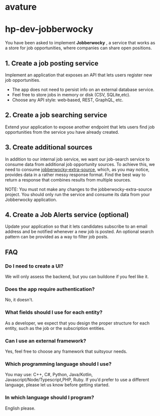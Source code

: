 # avature
# hp-dev-jobberwocky

You have been asked to implement **Jobberwocky** , a service that works as a store for job opportunities, where companies can share open positions.

## 1. Create a job posting service

Implement an application that exposes an API that lets users register new job opportunities.
- The app does not need to persist info on an external database service.
- Feel free to store jobs in memory or disk (CSV, SQLite,etc).
- Choose any API style: web‐based, REST, GraphQL, etc.

## 2. Create a job searching service

Extend your application to expose another endpoint that lets users find job opportunities from the service you have already created.

## 3. Create additional sources

In addition to our internal job service, we want our job-search service to consume data from additional job opportunity sources. To achieve this, we need to consume [jobberwocky-extra-source](https://github.com/avatureta/jobberwocky-extra-source-v2), which, as you may notice, provides data in a rather messy response format. Find the best way to return a response that combines results from multiple sources.

NOTE: You must not make any changes to the jobberwocky-extra-source project. You should only run the service and consume its data from your Jobberwocky application.

## 4. Create a Job Alerts service (optional)

Update your application so that it lets candidates subscribe to an email address and be notified whenever a new job is posted. An optional search pattern can be provided as a way to filter job posts.

## FAQ

### Do I need to create a UI?

We will only assess the backend, but you can buildone if you feel like it.

### Does the app require authentication?

No, it doesn't.

### What fields should I use for each entity?

As a developer, we expect that you design the proper structure for each entity, such as the job or the subscription entities.

### Can I use an external framework?

Yes, feel free to choose any framework that suitsyour needs.

### Which programming language should I use?

You may use: C++, C#, Python, Java/Kotlin, Javascript/Node/Typescript,PHP, Ruby. If you’d prefer to use a different language, please let us know before getting started.

### In which language should I program?

English please.

